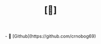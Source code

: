 # <p align="center">[🔻]</p>
 
<br>

<p align="center">
  - 🐙 [Github](https://github.com/crnobog69)
</p>

